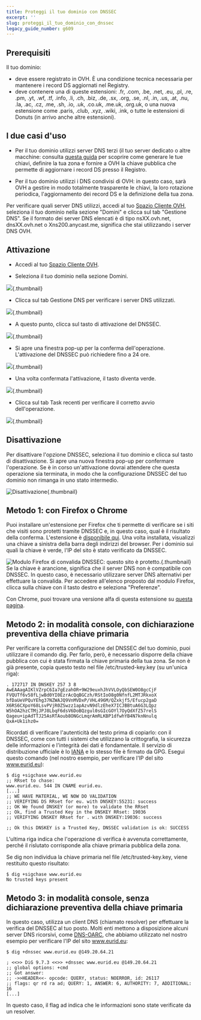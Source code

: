 ```yaml
---
title: Proteggi il tuo dominio con DNSSEC
excerpt: ''
slug: proteggi_il_tuo_dominio_con_dnssec
legacy_guide_number: g609
---
```



## Prerequisiti
Il tuo dominio:

- deve essere registrato in OVH. È una condizione tecnica necessaria per mantenere i record DS aggiornati nel Registry.
- deve contenere una di queste estensioni: .fr, .com, .be, .net, .eu, .pl, .re, .pm, .yt, .wf, .tf, .info, .li, .ch, .biz, .de, .sx, .org, .se, .nl, .in, .us, .at, .nu, .la, .ac, .cz, .me, .sh, .io, .uk, .co.uk, .me.uk, .org.uk, o una nuova estensione come .paris, .club, .xyz, .wiki, .ink, o tutte le estensioni di Donuts (in arrivo anche altre estensioni).




## I due casi d'uso

- Per il tuo dominio utilizzi server DNS terzi (il tuo server dedicato o altre macchine: consulta [questa guida](http://guida.ovh.it/dnssec) per scoprire come generare le tue chiavi, definire la tua zona e fornire a OVH la chiave pubblica che permette di aggiornare i record DS presso il Registro.

- Per il tuo dominio utilizzi i DNS condivisi di OVH: in questo caso, sarà OVH a gestire in modo totalmente trasparente le chiavi, la loro rotazione periodica, l'aggiornamento dei record DS e la definizione della tua zona.


Per verificare quali server DNS utilizzi, accedi al tuo [Spazio Cliente OVH](https://www.ovh.com/manager/web), seleziona il tuo dominio nella sezione "Domini" e clicca sul tab "Gestione DNS". Se il formato dei server DNS elencati è di tipo nsXX.ovh.net, dnsXX.ovh.net o Xns200.anycast.me, significa che stai utilizzando i server DNS OVH.


## Attivazione

- Accedi al tuo [Spazio Cliente OVH](https://www.ovh.com/manager/web).

- Seleziona il tuo dominio nella sezione Domini.



![](images/img_2896.jpg){.thumbnail}

- Clicca sul tab Gestione DNS per verificare i server DNS utilizzati.



![](images/img_3966.jpg){.thumbnail}

- A questo punto, clicca sul tasto di attivazione del DNSSEC.



![](images/img_3967.jpg){.thumbnail}

- Si apre una finestra pop-up per la conferma dell'operazione. L'attivazione del DNSSEC può richiedere fino a 24 ore.



![](images/img_2895.jpg){.thumbnail}

- Una volta confermata l'attivazione, il tasto diventa verde.



![](images/img_3968.jpg){.thumbnail}

- Clicca sul tab Task recenti per verificare il corretto avvio dell'operazione.



![](images/img_3969.jpg){.thumbnail}


## Disattivazione
Per disattivare l'opzione DNSSEC, seleziona il tuo dominio e clicca sul tasto di disattivazione. Si apre una nuova finestra pop-up per confermare l'operazione. Se è in corso un'attivazione dovrai attendere che questa operazione sia terminata, in modo che la configurazione DNSSEC del tuo dominio non rimanga in uno stato intermedio.

![Disattivazione](images/img_3970.jpg){.thumbnail}


## Metodo 1: con Firefox o Chrome
Puoi installare un'estensione per Firefox che ti permette di verificare se i siti che visiti sono protetti tramite DNSSEC e, in questo caso, qual è il risultato della conferma. L'estensione è [disponibile qui](http://www.dnssec-validator.cz/). Una volta installata, visualizzi una chiave a sinistra della barra degli indirizzi del browser. Per i dominio sui quali la chiave è verde, l'IP del sito è stato verificato da DNSSEC.

![Modulo Firefox di convalida DNSSEC: questo sito è protetto.](images/img_119.jpg){.thumbnail}
Se la chiave è arancione, significa che il server DNS non è compatibile con DNSSEC. In questo caso, è necessario utilizzare server DNS alternativi per effettuare la convalida. Per accedere all'elenco proposto dal modulo Firefox, clicca sulla chiave con il tasto destro e seleziona "Preferenze".

Con Chrome, puoi trovare una versione alfa di questa estensione su [questa pagina](https://chrome.google.com/webstore/detail/hpmbmjbcmglolhjdcbicfdhmgmcoeknm).


## Metodo 2: in modalità console, con dichiarazione preventiva della chiave primaria
Per verificare la corretta configurazione del DNSSEC del tuo dominio, puoi utilizzare il comando dig. Per farlo, però, è necessario disporre della chiave pubblica con cui è stata firmata la chiave primaria della tua zona. Se non è già presente, copia questo testo nel file /etc/trusted-key.key (su un'unica riga):


```
. 172717 IN DNSKEY 257 3 8 AwEAAagAIKlVZrpC6Ia7gEzahOR+9W29euxhJhVVLOyQbSEW0O8gcCjF
FVQUTf6v58fLjwBd0YI0EzrAcQqBGCzh/RStIoO8g0NfnfL2MTJRkxoX
bfDaUeVPQuYEhg37NZWAJQ9VnMVDxP/VHL496M/QZxkjf5/Efucp2gaD
X6RS6CXpoY68LsvPVjR0ZSwzz1apAzvN9dlzEheX7ICJBBtuA6G3LQpz
W5hOA2hzCTMjJPJ8LbqF6dsV6DoBQzgul0sGIcGOYl7OyQdXfZ57relS
Qageu+ipAdTTJ25AsRTAoub8ONGcLmqrAmRLKBP1dfwhYB4N7knNnulq
QxA+Uk1ihz0=
```


Ricordati di verificare l'autenticità del testo prima di copiarlo: con il DNSSEC, come con tutti i sistemi che utilizzano la crittografia, la sicurezza delle informazioni e l'integrità dei dati è fondamentale. Il servizio di distribuzione ufficiale è lo [IANA](https://data.iana.org/root-anchors/) e lo stesso file è firmato da GPG.
Esegui questo comando (nel nostro esempio, per verificare l'IP del sito www.eurid.eu):

```
$ dig +sigchase www.eurid.eu
;; RRset to chase:
www.eurid.eu. 544 IN CNAME eurid.eu.
[...]
;; WE HAVE MATERIAL, WE NOW DO VALIDATION
;; VERIFYING DS RRset for eu. with DNSKEY:55231: success
;; OK We found DNSKEY (or more) to validate the RRset
;; Ok, find a Trusted Key in the DNSKEY RRset: 19036
;; VERIFYING DNSKEY RRset for . with DNSKEY:19036: success

;; Ok this DNSKEY is a Trusted Key, DNSSEC validation is ok: SUCCESS
```


L'ultima riga indica che l'operazione di verifica è avvenuta correttamente, perché il rislutato corrisponde alla chiave primaria pubblica della zona.

Se dig non individua la chiave primaria nel file /etc/trusted-key.key, viene restituito questo risultato:

```
$ dig +sigchase www.eurid.eu
No trusted keys present
```




## Metodo 3: in modalità console, senza dichiarazione preventiva della chiave primaria
In questo caso, utilizza un client DNS (chiamato resolver) per effettuare la verifica del DNSSEC al tuo posto. Molti enti mettono a disposizione alcuni server DNS ricorsivi, come [DNS-OARC](https://www.dns-oarc.net/oarc/services/odvr), che abbiamo utilizzato nel nostro esempio per verificare l'IP del sito www.eurid.eu:


```
$ dig +dnssec www.eurid.eu @149.20.64.21

; <<>> DiG 9.7.3 <<>> +dnssec www.eurid.eu @149.20.64.21
;; global options: +cmd
;; Got answer:
;; ->>HEADER<<- opcode: QUERY, status: NOERROR, id: 26117
;; flags: qr rd ra ad; QUERY: 1, ANSWER: 6, AUTHORITY: 7, ADDITIONAL: 16
[...]
```


In questo caso, il flag ad indica che le informazioni sono state verificate da un resolver.

